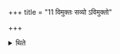+++
title = "11 विमुक्तः सव्यो ऽविमुक्तो"

+++

<details><summary>थिते</summary>

विमुक्तः सव्यो ऽविमुक्तो वा ११
</details>
